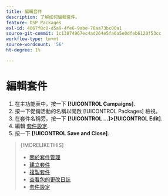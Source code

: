 ```yaml
---
title: 編輯套件
description: 了解如何編輯套件。
feature: DSP Packages
exl-id: 4067f8c8-d5a9-4fe6-9abe-78aa73bc00a1
source-git-commit: 1c13874967ec4ad264e5fa6a5e0dfeb6120f53cc
workflow-type: tm+mt
source-wordcount: '56'
ht-degree: 1%

---
```


# 編輯套件

1. 在主功能表中，按一下 **[!UICONTROL Campaigns]**.
1. 按一下促銷活動的名稱以開啟 [!UICONTROL Packages] 檢視。
1. 在套件名稱旁，按一下  **[!UICONTROL ...]>[!UICONTROL Edit]**.
1. 編輯 [套件設定](package-settings.md).
1. 按一下 **[!UICONTROL Save and Close]**.

>[!MORELIKETHIS]
>
>* [關於套件管理](package-about.md)
>* [建立套件](package-create.md)
>* [複製套件](package-duplicate.md)
>* [查看包的更改日誌](package-change-log.md)
>* [套件設定](package-settings.md)

